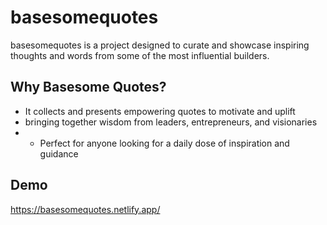 # basesomequotes
basesomequotes is a project designed to curate and showcase inspiring thoughts and words from some of the most influential builders. 

## Why Basesome Quotes?
- It collects and presents empowering quotes to motivate and uplift
- bringing together wisdom from leaders, entrepreneurs, and visionaries
- - Perfect for anyone looking for a daily dose of inspiration and guidance

## Demo
https://basesomequotes.netlify.app/
